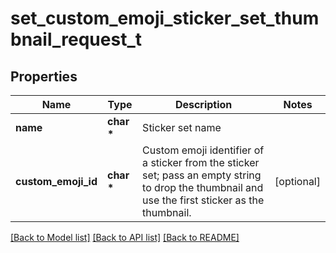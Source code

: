 # set_custom_emoji_sticker_set_thumbnail_request_t

## Properties
Name | Type | Description | Notes
------------ | ------------- | ------------- | -------------
**name** | **char \*** | Sticker set name | 
**custom_emoji_id** | **char \*** | Custom emoji identifier of a sticker from the sticker set; pass an empty string to drop the thumbnail and use the first sticker as the thumbnail. | [optional] 

[[Back to Model list]](../README.md#documentation-for-models) [[Back to API list]](../README.md#documentation-for-api-endpoints) [[Back to README]](../README.md)


